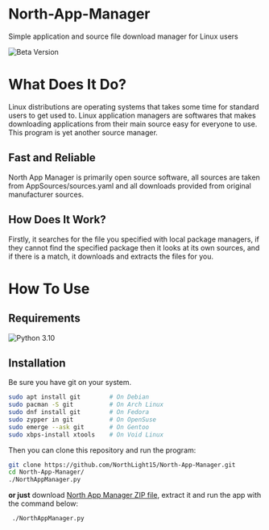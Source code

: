 # North-App-Manager

Simple application and source file download manager for Linux users

![Beta Version](https://img.shields.io/badge/Version-Beta-F05032?style=for-the-badge&logo=github)

# What Does It Do?

Linux distributions are operating systems that takes some time for standard users to get used to. Linux application managers are softwares that makes downloading applications from their main source easy for everyone to use. This program is yet another source manager.

## Fast and Reliable

North App Manager is primarily open source software, all sources are taken from AppSources/sources.yaml and all downloads provided from original manufacturer sources.

## How Does It Work?

Firstly, it searches for the file you specified with local package managers, if they cannot find the specified package then it looks at its own sources, and if there is a match, it downloads and extracts the files for you.

# How To Use

## Requirements

![Python 3.10](https://img.shields.io/badge/Python-3.10-3776AB?style=for-the-badge&logo=python&logoColor=white)

## Installation

Be sure you have git on your system.

```sh
sudo apt install git		# On Debian
sudo pacman -S git			# On Arch Linux
sudo dnf install git 		# On Fedora
sudo zypper in git			# On OpenSuse
sudo emerge --ask git		# On Gentoo
sudo xbps-install xtools 	# On Void Linux
```

Then you can clone this repository and run the program:
```sh
git clone https://github.com/NorthLight15/North-App-Manager.git
cd North-App-Manager/
./NorthAppManager.py
```

**or just** download [North App Manager ZIP file](https://github.com/NorthLight15/North-App-Manager/archive/refs/heads/main.zip), extract it and run the app with the command below:

```sh
 ./NorthAppManager.py
```
